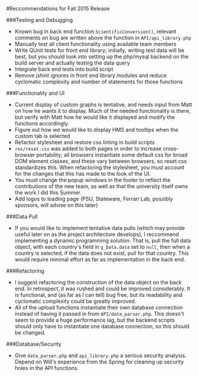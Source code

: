#Reccommendations for Fall 2015 Release

###Testing and Debugging

 * Known bug in back end function `ScientificConversion()`, relevant comments on bug are written above the function in `API/api_library.php`
 * Manually test all client functionality using available team members
 * Write QUnit tests for front end library; initially, writing test data will be best, but you should look into setting up the php/mysql backend on the build server and actually testing the data query
 * Integrate back end tests into build script
 * Remove jshint ignores in front end library modules and reduce cyclomatic complexity and number of statements for those functions

###Functionality and UI

 * Current display of custom graphs is tentative, and needs input from Matt on how he wants it to display. Much of the needed functionality is there, but verify with Matt how he would like it displayed and modify the functions accordingly.
 * Figure out how we would like to display HMS and tooltips when the custom tab is selected
 * Refactor stylesheet and restore css linting in build scripts
 * `res/reset.css` was added to both pages in order to increase cross-browser portability; all browsers instantiate some default css for broad DOM element classes, and these vary between browsers, so reset.css standardizes this. When refactoring the stylesheet, you must account for the changes that this has made to the look of the UI.
 * You must change the popup windows in the footer to reflect the contributions of the new team, as well as that the university itself owns the work I did this Summer.
 * Add logos to loading page (PSU, Stateware, Ferrari Lab, possibly sponsors, will advise on this later)

###Data Pull

 * If you would like to implement tentative data pulls (which may provide useful later on as the project architecture develops), I reccommend implementing a dynamic programming solution. That is, pull the full data object, with each country's field in `g_Data.data` set to `null`, then when a country is selected, if the data does not exist, pull for that country. This would require minimal effort as far as implementation in the back end.

###Refactoring

 * I suggest refactoring the construction of the data object on the back end. In retrospect, it was rushed and could be improved considerably. It is functional, and (as far as I can tell) bug free, but its readability and cyclomatic complexity could be greatly improved.
 * All of the upload functions instantiate their own database connection instead of having it passed in from `API/data_parser.php`. This doesn't seem to provide a huge performance lag, but the backend scripts should only have to instantiate one database connection, so this should be changed.

###Database/Security

 * Give `data_parser.php` and `api_library.php` a serious security analysis. Depend on Will's experience from the Spring for cleaning up security holes in the API functions.
